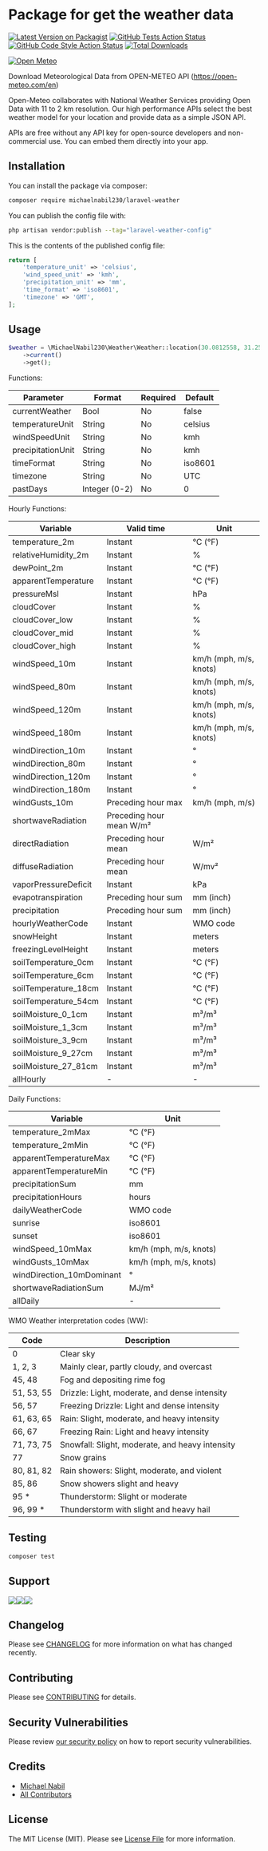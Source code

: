 # Package for get the weather data

[![Latest Version on Packagist](https://img.shields.io/packagist/v/michaelnabil230/laravel-weather.svg?style=flat-square)](https://packagist.org/packages/michaelnabil230/laravel-weather)
[![GitHub Tests Action Status](https://img.shields.io/github/workflow/status/michaelnabil230/laravel-weather/run-tests?label=tests)](https://github.com/michaelnabil230/laravel-weather/actions?query=workflow%3Arun-tests+branch%3Amain)
[![GitHub Code Style Action Status](https://img.shields.io/github/workflow/status/michaelnabil230/laravel-weather/Fix%20PHP%20code%20style%20issues?label=code%20style)](https://github.com/michaelnabil230/laravel-weather/actions?query=workflow%3A"Fix+PHP+code+style+issues"+branch%3Amain)
[![Total Downloads](https://img.shields.io/packagist/dt/michaelnabil230/laravel-weather.svg?style=flat-square)](https://packagist.org/packages/michaelnabil230/laravel-weather)

[![Open Meteo](https://cdn.substack.com/image/fetch/w_1360,c_limit,f_auto,q_auto:best,fl_progressive:steep/https%3A%2F%2Fbucketeer-e05bbc84-baa3-437e-9518-adb32be77984.s3.amazonaws.com%2Fpublic%2Fimages%2Ffd0d7953-5a9d-441c-b59f-4cde244503a1_934x461.png)](https://open-meteo.com/en)

Download Meteorological Data from OPEN-METEO API (https://open-meteo.com/en)

Open-Meteo collaborates with National Weather Services providing Open Data with 11 to 2 km resolution. Our high performance APIs select the best weather model for your location and provide data as a simple JSON API.

APIs are free without any API key for open-source developers and non-commercial use. You can embed them directly into your app.

## Installation

You can install the package via composer:

```bash
composer require michaelnabil230/laravel-weather
```

You can publish the config file with:

```bash
php artisan vendor:publish --tag="laravel-weather-config"
```

This is the contents of the published config file:

```php
return [
    'temperature_unit' => 'celsius',
    'wind_speed_unit' => 'kmh',
    'precipitation_unit' => 'mm',
    'time_format' => 'iso8601',
    'timezone' => 'GMT',
];
```

## Usage

```php
$weather = \MichaelNabil230\Weather\Weather::location(30.0812558, 31.2511902)
    ->current()
    ->get();
```

Functions:

| **Parameter**       | **Format**     | **Required** | **Default** |
|---------------------|----------------|--------------|-------------|
| currentWeather      | Bool           | No           | false       |
| temperatureUnit     | String         | No           | celsius     |
| windSpeedUnit       | String         | No           | kmh         |
| precipitationUnit   | String         | No           | kmh         |
| timeFormat          | String         | No           | iso8601     |
| timezone            | String         | No           | UTC         |
| pastDays            | Integer (0-2)  | No           | 0           |

Hourly Functions:

| **Variable**           | **Valid time**               | **Unit**               |
|------------------------|------------------------------|------------------------|
| temperature_2m         | Instant                      | °C (°F)                |
| relativeHumidity_2m    | Instant                      | %                      |
| dewPoint_2m            | Instant                      | °C (°F)                |
| apparentTemperature    | Instant                      | °C (°F)                |
| pressureMsl            | Instant                      | hPa                    |
| cloudCover             | Instant                      | %                      |
| cloudCover_low         | Instant                      | %                      |
| cloudCover_mid         | Instant                      | %                      |
| cloudCover_high        | Instant                      | %                      |
| windSpeed_10m          | Instant                      | km/h (mph, m/s, knots) |
| windSpeed_80m          | Instant                      | km/h (mph, m/s, knots) |
| windSpeed_120m         | Instant                      | km/h (mph, m/s, knots) |
| windSpeed_180m         | Instant                      | km/h (mph, m/s, knots) |
| windDirection_10m      | Instant                      | °                      |
| windDirection_80m      | Instant                      | °                      |
| windDirection_120m     | Instant                      | °                      |
| windDirection_180m     | Instant                      | °                      |
| windGusts_10m          | Preceding hour max           | km/h (mph, m/s)        |
| shortwaveRadiation     | Preceding hour mean W/m²     |                        |
| directRadiation        | Preceding hour mean          | W/m²                   |
| diffuseRadiation       | Preceding hour mean          | W/mv²                  |
| vaporPressureDeficit   | Instant                      | kPa                    |
| evapotranspiration     | Preceding hour sum           | mm (inch)              |
| precipitation          | Preceding hour sum           | mm (inch)              |
| hourlyWeatherCode      | Instant                      | WMO code               |
| snowHeight             | Instant                      | meters                 |
| freezingLevelHeight    | Instant                      | meters                 |
| soilTemperature_0cm    | Instant                      | °C (°F)                |
| soilTemperature_6cm    | Instant                      | °C (°F)                |
| soilTemperature_18cm   | Instant                      | °C (°F)                |
| soilTemperature_54cm   | Instant                      | °C (°F)                |
| soilMoisture_0_1cm     | Instant                      | m³/m³                  |
| soilMoisture_1_3cm     | Instant                      | m³/m³                  |
| soilMoisture_3_9cm     | Instant                      | m³/m³                  |
| soilMoisture_9_27cm    | Instant                      | m³/m³                  |
| soilMoisture_27_81cm   | Instant                      | m³/m³                  |
| allHourly              | -                            | -                      |

Daily Functions:

| **Variable**               | **Unit**               |
|----------------------------|------------------------|
| temperature_2mMax          | °C (°F)                |
| temperature_2mMin          | °C (°F)                |
| apparentTemperatureMax     | °C (°F)                |
| apparentTemperatureMin     | °C (°F)                |
| precipitationSum           | mm                     |
| precipitationHours         | hours                  |
| dailyWeatherCode           | WMO code               |
| sunrise                    | iso8601                |
| sunset                     | iso8601                |
| windSpeed_10mMax           | km/h (mph, m/s, knots) |
| windGusts_10mMax           | km/h (mph, m/s, knots) |
| windDirection_10mDominant  | °                      |
| shortwaveRadiationSum      | MJ/m²                  |
| allDaily                   | -                      |

WMO Weather interpretation codes (WW):

| **Code**                                  | **Description**                                  |
|-------------------------------------------|--------------------------------------------------|
| 0                                         | Clear sky                                        |
| 1, 2, 3                                   | Mainly clear, partly cloudy, and overcast        |
| 45, 48                                    | Fog and depositing rime fog                      |
| 51, 53, 55                                | Drizzle: Light, moderate, and dense intensity    |
| 56, 57                                    | Freezing Drizzle: Light and dense intensity      |
| 61, 63, 65                                | Rain: Slight, moderate, and heavy intensity      |
| 66, 67                                    | Freezing Rain: Light and heavy intensity         |
| 71, 73, 75                                | Snowfall: Slight, moderate, and heavy intensity  |
| 77                                        | Snow grains                                      |
| 80, 81, 82                                | Rain showers: Slight, moderate, and violent      |
| 85, 86                                    | Snow showers slight and heavy                    |
| 95 *                                      | Thunderstorm: Slight or moderate                 |
| 96, 99 *                                  | Thunderstorm with slight and heavy hail          |

## Testing

```bash
composer test
```

## Support

[![](.assets/ko-fi.png)](https://ko-fi.com/michaelnabil230)[![](.assets/buymeacoffee.png)](https://www.buymeacoffee.com/michaelnabil230)[![](.assets/paypal.png)](https://www.paypal.com/paypalme/MichaelNabil23)

## Changelog

Please see [CHANGELOG](CHANGELOG.md) for more information on what has changed recently.

## Contributing

Please see [CONTRIBUTING](CONTRIBUTING.md) for details.

## Security Vulnerabilities

Please review [our security policy](../../security/policy) on how to report security vulnerabilities.

## Credits

- [Michael Nabil](https://github.com/MichaelNabil230)
- [All Contributors](../../contributors)

## License

The MIT License (MIT). Please see [License File](LICENSE.md) for more information.
